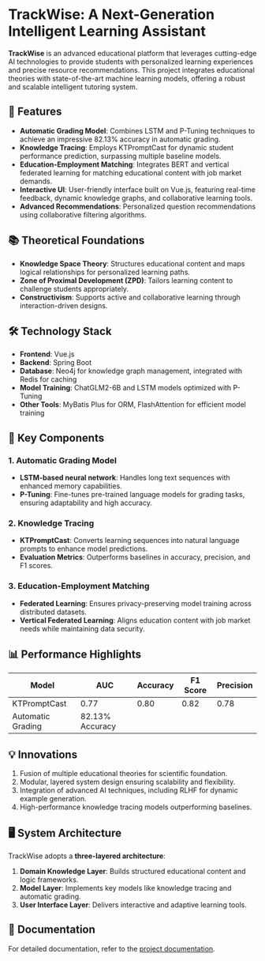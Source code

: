# TrackWise: A Next-Generation Intelligent Learning Assistant

**TrackWise** is an advanced educational platform that leverages cutting-edge AI technologies to provide students with personalized learning experiences and precise resource recommendations. This project integrates educational theories with state-of-the-art machine learning models, offering a robust and scalable intelligent tutoring system.

## 🚀 Features

- **Automatic Grading Model**: Combines LSTM and P-Tuning techniques to achieve an impressive 82.13% accuracy in automatic grading.
- **Knowledge Tracing**: Employs KTPromptCast for dynamic student performance prediction, surpassing multiple baseline models.
- **Education-Employment Matching**: Integrates BERT and vertical federated learning for matching educational content with job market demands.
- **Interactive UI**: User-friendly interface built on Vue.js, featuring real-time feedback, dynamic knowledge graphs, and collaborative learning tools.
- **Advanced Recommendations**: Personalized question recommendations using collaborative filtering algorithms.

## 📚 Theoretical Foundations

- **Knowledge Space Theory**: Structures educational content and maps logical relationships for personalized learning paths.
- **Zone of Proximal Development (ZPD)**: Tailors learning content to challenge students appropriately.
- **Constructivism**: Supports active and collaborative learning through interaction-driven designs.

## 🛠️ Technology Stack

- **Frontend**: Vue.js
- **Backend**: Spring Boot
- **Database**: Neo4j for knowledge graph management, integrated with Redis for caching
- **Model Training**: ChatGLM2-6B and LSTM models optimized with P-Tuning
- **Other Tools**: MyBatis Plus for ORM, FlashAttention for efficient model training

## 🧪 Key Components

### 1. Automatic Grading Model
- **LSTM-based neural network**: Handles long text sequences with enhanced memory capabilities.
- **P-Tuning**: Fine-tunes pre-trained language models for grading tasks, ensuring adaptability and high accuracy.

### 2. Knowledge Tracing
- **KTPromptCast**: Converts learning sequences into natural language prompts to enhance model predictions.
- **Evaluation Metrics**: Outperforms baselines in accuracy, precision, and F1 scores.

### 3. Education-Employment Matching
- **Federated Learning**: Ensures privacy-preserving model training across distributed datasets.
- **Vertical Federated Learning**: Aligns education content with job market needs while maintaining data security.

## 📊 Performance Highlights

| Model                  | AUC   | Accuracy | F1 Score | Precision |
|------------------------|-------|----------|----------|-----------|
| KTPromptCast          | 0.77  | 0.80     | 0.82     | 0.78      |
| Automatic Grading      | 82.13% Accuracy |

## 💡 Innovations

1. Fusion of multiple educational theories for scientific foundation.
2. Modular, layered system design ensuring scalability and flexibility.
3. Integration of advanced AI techniques, including RLHF for dynamic example generation.
4. High-performance knowledge tracing models outperforming baselines.

## 🖥️ System Architecture

TrackWise adopts a **three-layered architecture**:
1. **Domain Knowledge Layer**: Builds structured educational content and logic frameworks.
2. **Model Layer**: Implements key models like knowledge tracing and automatic grading.
3. **User Interface Layer**: Delivers interactive and adaptive learning tools.



## 📄 Documentation

For detailed documentation, refer to the [project documentation](./docs/TrackWise_Project_Documentation.pdf).

